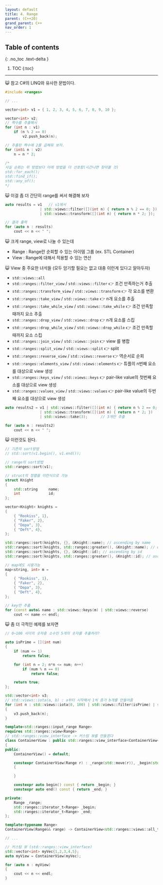 ```yaml
---
layout: default
title: 4. Range
parent: (C++20)
grand_parent: C++
nav_order: 1
---
```


## Table of contents
{: .no_toc .text-delta }

1. TOC
{:toc}

---

😺 참고 C#의 LINQ와 유사한 문법이다.

```cpp
#include <ranges>

// ...

vector<int> v1 = { 1, 2, 3, 4, 5, 6, 7, 8, 9, 10 };

vector<int> v2;
// 짝수를 추출해서
for (int n : v1)
    if (n % 2 == 0)
        v2.push_back(n);

// 추출된 짝수에 2를 곱해줘 보자.
for (int& n : v2)
    n = n * 2;

/*
사실 순회는 위 방법보다 아래 방법을 더 선호함(시간나면 찾아볼 것)
std::for_each();
std::find_if();
std::any_of();
*/
```

😺 이걸 좀 더 간단히 range를 써서 해결해 보자

```cpp
auto results = v1   // v1에서
                | std::views::filter([](int n) { return n % 2 == 0; })  // 를 필터해달라
                | std::views::transform([](int n) { return n * 2; });   // 그리고 그 결과에 처리해 달라

// 결과 출력
for (auto n : results)
	cout << n << " ";
```

😺 크게 range, view로 나눌 수 있는데

* Range : Range란 순회할 수 있는 아이템 그룹 (ex. STL Container)
* View : Range에 대해서 적용할 수 있는 연산

😺 View 중 주요한 녀석들 (모두 암기할 필요는 없고 대충 이런게 있다고 알아두자)

* `std::views::all`		
* `std::ranges::filter_view` / `std::views::filter` 👉 조건 만족하는거 추출
* `std::ranges::transform_view` / `std::views::transform` 👉 각 요소를 변환
* `std::ranges::take_view` / `std::views::take` 👉 n개 요소를 추출
* `std::ranges::take_while_view` / `std::views::take_while` 👉 조건 만족할 때까지 요소 추출
* `std::ranges::drop_view` / `std::views::drop` 👉 n개 요소를 스킵
* `std::ranges::drop_while_view` / `std::views::drop_while` 👉 조건 만족할 때까지 요소 스킵
* `std::ranges::join_view` / `std::views::join` 👉 view 를 병합
* `std::ranges::split_view` / `std::views::split` 👉 split
* `std::ranges::reverse_view` / `std::views::reverse` 👉 역순서로 순회
* `std::ranges::elements_view` / `std::views::elements` 👉 튜플의 n번째 요소를 대상으로 view 생성
* `std::ranges::keys_view` / `std::views::keys` 👉 pair-like value의 첫번째 요소를 대상으로 view 생성
* `std::ranges::values_view` / `std::views::values` 👉 pair-like value의 두번째 요소를 대상으로 view 생성

```cpp
auto results2 = v1 | std::views::filter([](int n) { return n % 2 == 0; })
                | std::views::transform([](int n) { return n * 2; })
                | std::views::take(3);      // 3개만 추출

for (auto n : results2)
    cout << n << " ";
```

😺 이런것도 된다.

```cpp
// 기존의 sort방법
// std::sort(v1.begin(), v1.end());

// range의 sort방법
std::ranges::sort(v1);
```

```cpp
// struct의 정렬을 이런식으로 가능
struct Knight
{
    std::string		name;
    int				id;
};

vector<Knight> knights =
{
    { "Rookiss", 1},
    { "Faker", 2},
    { "Dopa", 3},
    { "Deft", 4},
};

std::ranges::sort(knights, {}, &Knight::name); // ascending by name	
std::ranges::sort(knights, std::ranges::greater(), &Knight::name); // descending by name	
std::ranges::sort(knights, {}, &Knight::id); // ascending by id	
std::ranges::sort(knights, std::ranges::greater(), &Knight::id); // ascending by id
```

```cpp
// map에도 사용가능
map<string, int> m =
{
    { "Rookiss", 1},
    { "Faker", 2},
    { "Dopa", 3},
    { "Deft", 4},
};

// key만 추출
for (const auto& name : std::views::keys(m) | std::views::reverse)
    cout << name << endl;
```

😺 좀 더 극적인 예제를 보자면

```cpp
// 0~100 사이의 숫자중 소수인 5개의 숫자를 추출하라?

auto isPrime = [](int num)
{
    if (num <= 1)
        return false;

    for (int n = 2; n*n <= num; n++)
        if (num % n == 0)
            return false;

    return true;
};

std::vector<int> v3;
// std::views::iota(a, b) : a부터 시작해서 1씩 증가 b개를 만들어줌
for (int n : std::views::iota(0, 100) | std::views::filter(isPrime) | std::views::take(5))
{
    v3.push_back(n);
}
```

```cpp
template<std::ranges::input_range Range>
requires std::ranges::view<Range>
// std::ranges::view_interface -> 커스텀 뷰를 만들겠다
class ContainerView : public std::ranges::view_interface<ContainerView<Range>>
{
public:
	ContainerView() = default;

	constexpr ContainerView(Range r) : _range(std::move(r)), _begin(std::begin(r)), _end(std::end(r))
	{

	}

	constexpr auto begin() const { return _begin; }
	constexpr auto end() const { return _end; }

private:
	Range _range;
	std::ranges::iterator_t<Range> _begin;
	std::ranges::iterator_t<Range> _end;
};

template<typename Range>
ContainerView(Range&& range) -> ContainerView<std::ranges::views::all_t<Range>>;

// ...

// 커스텀 뷰 (std::ranges::view_interface)
std::vector<int> myVec{1,2,3,4,5};
auto myView = ContainerView(myVec);

for (auto n : myView)
{
    cout << n << endl;
}
```